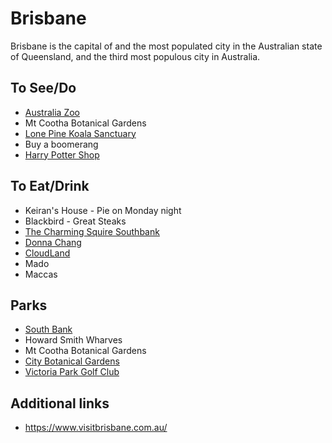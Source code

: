 # Brisbane

Brisbane is the capital of and the most populated city in the Australian state of Queensland, and the third most populous city in Australia.

## To See/Do

* [Australia Zoo](https://australiazoo.com)
* Mt Cootha Botanical Gardens
* [Lone Pine Koala Sanctuary](https://koala.net)
* Buy a boomerang 
* [Harry Potter Shop](https://www.thestoreofrequirement.com.au/)

## To Eat/Drink

* Keiran's House - Pie on Monday night
* Blackbird - Great Steaks
* [The Charming Squire Southbank](https://www.jamessquire.com.au/brewhouses/the-charming-squire/)
* [Donna Chang](https://www.donnachang.com.au)
* [CloudLand](https://www.cloudland.tv/)
* Mado
* Maccas

## Parks 

* [South Bank](https://www.visitbrisbane.com.au/south-bank?sc_lang=en-au)
* Howard Smith Wharves
* Mt Cootha Botanical Gardens
* [City Botanical Gardens](https://www.brisbane.qld.gov.au/things-to-see-and-do/council-venues-and-precincts/parks/city-botanic-gardens)
* [Victoria Park Golf Club](https://victoriapark.com.au)

## Additional links

* https://www.visitbrisbane.com.au/